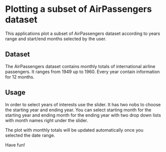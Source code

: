 # Plotting a subset of AirPassengers dataset

This applications plot a subset of AirPassengers dataset according to years range and start/end months selected by the user.

## Dataset

The AirPassengers dataset contains monthly totals of international airline passengers. It ranges from 1949 up to 1960. Every year contain information for 12 months.

## Usage

In order to select years of interests use the slider. It has two nobs to choose the starting year and ending year. You can select starting month for the starting year and ending month for the ending year with two drop down lists with month names right under the slider.

The plot with monthly totals will be updated automatically once you selected the date range.

Have fun!